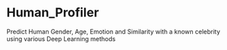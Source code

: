 # Human_Profiler
Predict Human Gender, Age, Emotion and Similarity with a known celebrity using various Deep Learning methods
